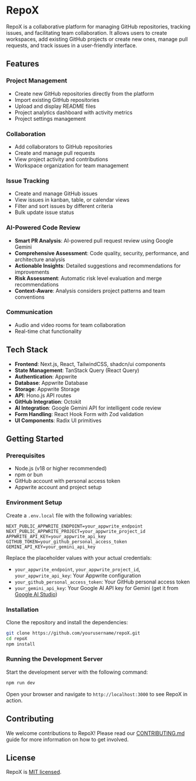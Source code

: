 # RepoX

RepoX is a collaborative platform for managing GitHub repositories, tracking issues, and facilitating team collaboration. It allows users to create workspaces, add existing GitHub projects or create new ones, manage pull requests, and track issues in a user-friendly interface.

## Features

### Project Management

- Create new GitHub repositories directly from the platform
- Import existing GitHub repositories
- Upload and display README files
- Project analytics dashboard with activity metrics
- Project settings management

### Collaboration

- Add collaborators to GitHub repositories
- Create and manage pull requests
- View project activity and contributions
- Workspace organization for team management

### Issue Tracking

- Create and manage GitHub issues
- View issues in kanban, table, or calendar views
- Filter and sort issues by different criteria
- Bulk update issue status

### AI-Powered Code Review

- **Smart PR Analysis**: AI-powered pull request review using Google Gemini
- **Comprehensive Assessment**: Code quality, security, performance, and architecture analysis
- **Actionable Insights**: Detailed suggestions and recommendations for improvements
- **Risk Assessment**: Automatic risk level evaluation and merge recommendations
- **Context-Aware**: Analysis considers project patterns and team conventions

### Communication

- Audio and video rooms for team collaboration
- Real-time chat functionality

## Tech Stack

- **Frontend**: Next.js, React, TailwindCSS, shadcn/ui components
- **State Management**: TanStack Query (React Query)
- **Authentication**: Appwrite
- **Database**: Appwrite Database
- **Storage**: Appwrite Storage
- **API**: Hono.js API routes
- **GitHub Integration**: Octokit
- **AI Integration**: Google Gemini API for intelligent code review
- **Form Handling**: React Hook Form with Zod validation
- **UI Components**: Radix UI primitives

## Getting Started

### Prerequisites

- Node.js (v18 or higher recommended)
- npm or bun
- GitHub account with personal access token
- Appwrite account and project setup

### Environment Setup

Create a `.env.local` file with the following variables:

```
NEXT_PUBLIC_APPWRITE_ENDPOINT=your_appwrite_endpoint
NEXT_PUBLIC_APPWRITE_PROJECT=your_appwrite_project_id
APPWRITE_API_KEY=your_appwrite_api_key
GITHUB_TOKEN=your_github_personal_access_token
GEMINI_API_KEY=your_gemini_api_key
```

Replace the placeholder values with your actual credentials:
- `your_appwrite_endpoint`, `your_appwrite_project_id`, `your_appwrite_api_key`: Your Appwrite configuration
- `your_github_personal_access_token`: Your GitHub personal access token
- `your_gemini_api_key`: Your Google AI API key for Gemini (get it from [Google AI Studio](https://aistudio.google.com/))

### Installation

Clone the repository and install the dependencies:

```bash
git clone https://github.com/yourusername/repoX.git
cd repoX
npm install
```

### Running the Development Server

Start the development server with the following command:

```bash
npm run dev
```

Open your browser and navigate to `http://localhost:3000` to see RepoX in action.

## Contributing

We welcome contributions to RepoX! Please read our [CONTRIBUTING.md](CONTRIBUTING.md) guide for more information on how to get involved.

## License

RepoX is [MIT licensed](LICENSE).
